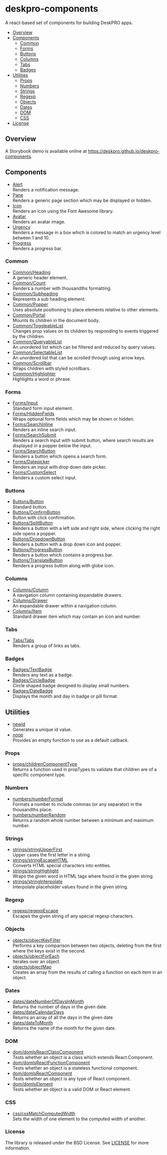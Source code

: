 deskpro-components
==================
A react-based set of components for building DeskPRO apps.

* [Overview](#overview)
* [Components](#components)
  * [Common](#common)
  * [Forms](#forms)
  * [Buttons](#buttons)
  * [Columns](#columns)
  * [Tabs](#tabs)
  * [Badges](#badges)
* [Utilities](#utilities)
  * [Props](#props)
  * [Numbers](#numbers)
  * [Strings](#strings)
  * [Regexp](#regexp)
  * [Objects](#objects)
  * [Dates](#dates)
  * [DOM](#dom)
  * [CSS](#css)
* [License](#license)


## Overview

A Storybook demo is available online at https://deskpro.github.io/deskpro-components.


## Components

* [Alert](docs/components/alert.md)  
  Renders a notification message.
* [Pane](docs/components/pane.md)  
  Renders a generic page section which may be displayed or hidden.
* [Icon](docs/components/icon.md)  
  Renders an icon using the Font Awesome library.
* [Avatar](docs/components/avatar.md)  
  Renders an avatar image.
* [Urgency](docs/components/urgency.md)  
  Renders a message in a box which is colored to match an urgency level between 1 and 10.
* [Progress](docs/components/progress.md)  
  Renders a progress bar.

### Common
* [Common/Heading](docs/components/common/heading.md)  
  A generic header element.
* [Common/Count](docs/components/common/count.md)  
  Renders a number with thousandths formatting.
* [Common/Subheading](docs/components/common/subheading.md)  
  Represents a sub heading element.
* [Common/Popper](docs/components/common/popper.md)  
  Uses absolute positioning to place elements relative to other elements.
* [Common/Portal](docs/components/common/portal.md)  
  Mounts its children in the document body.
* [Common/ToggleableList](docs/components/common/toggleable_list.md)  
  Changes prop values on its children by responding to events triggered by the children.
* [Common/QueryableList](docs/components/common/queryable_list.md)  
  An unordered list which can be filtered and reduced by query values.
* [Common/SelectableList](docs/components/common/selectable_list.md)  
  An unordered list that can be scrolled through using arrow keys.
* [Common/Scrollbar](docs/components/common/scrollbar.md)  
  Wraps children with styled scrollbars.
* [Common/Highlighter](docs/components/common/highlighter.md)  
  Highlights a word or phrase.

### Forms
* [Forms/Input](docs/components/forms/input.md)  
  Standard form input element.
* [Forms/HiddenFields](docs/components/forms/hidden_fields.md)  
  Wraps optional form fields which may be shown or hidden.
* [Forms/SearchInline](docs/components/forms/search_inline.md)  
  Renders an inline search input.
* [Forms/SearchSubmit](docs/components/forms/search_submit.md)  
  Renders a search input with submit button, where search results are displayed in a popper below the input.
* [Forms/SearchButton](docs/components/forms/search_button.md)  
  Renders a button which opens a search form.
* [Forms/Datepicker](docs/components/forms/datepicker.md)  
  Renders an input with drop down date picker.
* [Forms/CustomSelect](docs/components/forms/custom_select.md)  
  Renders a custom select input.

### Buttons
* [Buttons/Button](docs/components/buttons/button.md)  
  Standard button.
* [Buttons/ConfirmButton](docs/components/buttons/confirm_button.md)  
  Button with click confirmation.
* [Buttons/SplitButton](docs/components/buttons/split_button.md)  
  Renders a button with a left side and right side, where clicking the right side opens a popper.
* [Buttons/DropdownButton](docs/components/buttons/dropdown_button.md)  
  Renders a button with a drop down icon and popper.
* [Buttons/ProgressButton](docs/components/buttons/progress_button.md)  
  Renders a button which contains a progress bar.
* [Buttons/TranslateButton](docs/components/buttons/translate_button.md)  
  Renders a progress button along with globe icon.

### Columns
* [Columns/Column](docs/components/columns/column.md)  
  A navigation column containing expandable drawers.
* [Columns/Drawer](docs/components/columns/drawer.md)  
  An expandable drawer within a navigation column.
* [Columns/Item](docs/components/columns/item.md)  
  Standard drawer item which may contain an icon and number.

### Tabs
* [Tabs/Tabs](docs/components/tabs/tabs.md)  
  Renders a group of links as tabs.

### Badges
* [Badges/TextBadge](docs/components/badges/text_badge.md)  
  Renders any text as a badge.
* [Badges/CircleBadge](docs/components/badges/circle_badge.md)  
  Circle shaped badge designed to display small numbers.
* [Badges/DateBadge](docs/components/badges/date_badge.md)  
  Displays the month and day in badge or pill format.

## Utilities

* [newid](docs/utils/newid.md)  
  Generates a unique id value.
* [noop](docs/utils/noop.md)  
  Provides an empty function to use as a default callback.

### Props
* [props/childrenComponentType](docs/utils/props/children_component_type.md)  
  Returns a function used in propTypes to validate that children are of a specific component type.

### Numbers
* [numbers/numberFormat](docs/utils/numbers/number_format.md)  
  Formats a number to include commas (or any separator) in the thousandths place.
* [numbers/numberRandom](docs/utils/numbers/number_random.md)  
  Returns a random whole number between a minimum and maximum number.

### Strings
* [strings/stringUpperFirst](docs/utils/strings/string_upper_first.md)  
  Upper cases the first letter in a string.
* [strings/stringEscapeHTML](docs/utils/strings/string_escape_html.md)  
  Converts HTML special characters into entities.
* [strings/stringHighlight](docs/utils/strings/string_highlight.md)  
  Wraps the given word in HTML tags where found in the given string.
* [strings/stringInterpolate](docs/utils/strings/string_interpolate.md)  
  Interpolate placeholder values found in the given string.

### Regexp
* [regexp/regexpEscape](docs/utils/regexp/regexp_escape.md)  
  Escapes the given string of any special regexp characters.

### Objects
* [objects/objectKeyFilter](docs/utils/objects/object_key_filter.md)  
  Performs a key comparison between two objects, deleting from the first where the keys exist in the second.
* [objects/objectForEach](docs/utils/objects/object_foreach.md)  
  Iterates over an object.
* [objects/objectMap](docs/utils/objects/object_map.md)  
  Creates an array from the results of calling a function on each item in an object.

### Dates
* [dates/dateNumberOfDaysInMonth](docs/utils/dates/date_number_of_days_in_month.md)  
  Returns the number of days in the given date.
* [dates/dateCalendarDays](docs/utils/dates/date_calendar_days.md)  
  Returns an array of all the days in the given date
* [dates/dateToMonth](docs/utils/dates/date_to_month.md)  
  Returns the name of the month for the given date.

### DOM
* [dom/domIsReactClassComponent](docs/utils/dom/dom_is_react_class_component.md)  
  Tests whether an object is a class which extends React.Component.
* [dom/domIsReactFunctionComponent](docs/utils/dom/dom_is_react_function_component.md)  
  Tests whether an object is a stateless functional component.
* [dom/domIsReactComponent](docs/utils/dom/dom_is_react_component.md)  
  Tests whether an object is any type of React component.
* [dom/domIsElement](docs/utils/dom/dom_is_element.md)  
  Tests whether an object is a valid DOM or React element.

### CSS
* [css/cssMatchComputedWidth](docs/utils/css/css_match_computed_width.md)  
  Sets the width of one element to the computed width of another.

### License
The library is released under the BSD License. See [LICENSE](LICENSE) for more information.